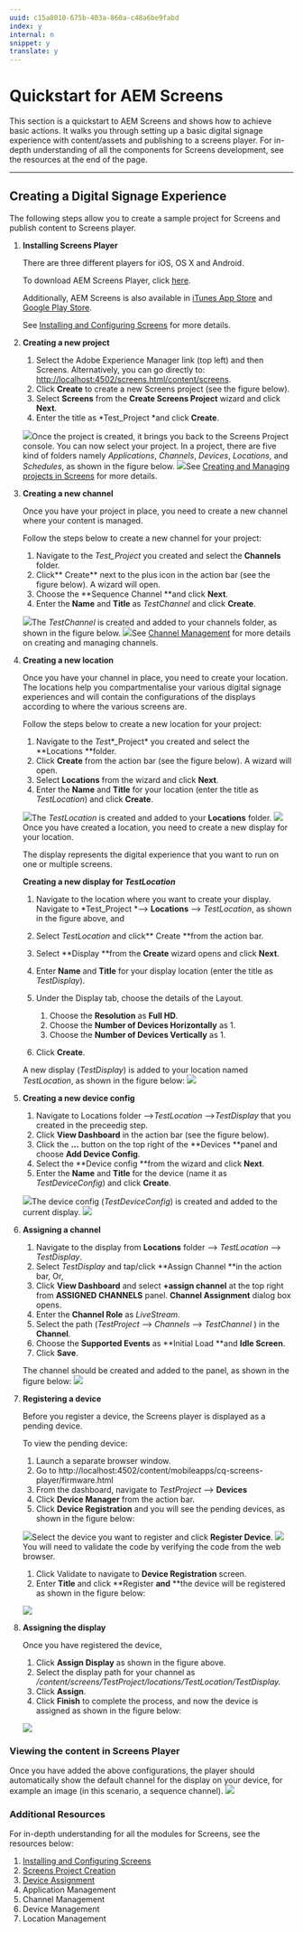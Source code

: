 ```yaml
---
uuid: c15a8010-675b-403a-860a-c48a6be9fabd
index: y
internal: n
snippet: y
translate: y
---
```


# Quickstart for AEM Screens

This section is a quickstart to AEM Screens and shows how to achieve basic actions. It walks you through setting up a basic digital signage experience with content/assets and publishing to a screens player. For in-depth understanding of all the components for Screens development, see the resources at the end of the page.

---

## Creating a Digital Signage Experience

The following steps allow you to create a sample project for Screens and publish content to Screens player.

1. **Installing Screens Player**

   There are three different players for iOS, OS X and Android.

   To download AEM Screens Player, click [here](https://download.macromedia.com/screens/).

   Additionally, AEM Screens is also available in [iTunes App Store](https://itunes.apple.com/us/app/aem-screens/id1169641856?mt=8) and [Google Play Store](https://play.google.com/store/apps/details?id=com.adobe.aem.screens.player&hl=en).

   See [Installing and Configuring Screens](configuring-screens-introduction.md) for more details.

1. **Creating a new project**

    1. Select the Adobe Experience Manager link (top left) and then Screens. Alternatively, you can ﻿go directly to: [http://localhost:4502/screens.html/content/screens](http://localhost:4502/screens.html/content/screens).    
    1. Click **Create** to create a new Screens project (see the figure below).    
    1. Select **Screens** from the **Create Screens Project** wizard and click **Next**.    
    1. Enter the title as *Test_Project *and click **Create**.

   ![](assets/chlimage_1.png)Once the project is created, it brings you back to the Screens Project console. You can now select your project. In a project, there are five kind of folders namely *Applications*, *Channels*, *Devices*, *Locations*, and *Schedules*, as shown in the figure below.
   ![](assets/chlimage_1.png)See [Creating and Managing projects in Screens](/content/help/en/experience-manager/6-4/sites/authoring/using/creating-a-screens-project) for more details.

1. **Creating a new channel**

   Once you have your project in place, you need to create a new channel where your content is managed.

   Follow the steps below to create a new channel for your project:

    1. Navigate to the *Test_Project* you created and select the **Channels** folder.    
    1. Click** Create** next to the plus icon in the action bar (see the figure below). A wizard will open.    
    1. Choose the **Sequence Channel **and click **Next**.    
    1. Enter the **Name** and **Title** as *TestChannel* and click **Create**.

   ![](assets/chlimage_1.png)The *TestChannel* is created and added to your channels folder, as shown in the figure below.
   ![](assets/chlimage_1.png)See [Channel Management](/content/help/en/experience-manager/6-4/sites/authoring/using/managing-channels) for more details on creating and managing channels.

1. **Creating a new location**

   Once you have your channel in place, you need to create your location. The locations help you compartmentalise your various digital signage experiences and will contain the configurations of the displays according to where the various screens are.

   Follow the steps below to create a new location for your project:

    1. Navigate to the *Tes*t*_Project* you created and select the **Locations **folder.    
    1. Click **Create** from the action bar (see the figure below). A wizard will open.    
    1. Select **Locations** from the wizard and click **Next**.    
    1. Enter the **Name** and **Title** for your location (enter the title as *TestLocation*) and click **Create**.

   ![](assets/chlimage_1.png)The *TestLocation* is created and added to your **Locations** folder.
   ![](assets/chlimage_1.png)Once you have created a location, you need to create a new display for your location.

   The display represents the digital experience that you want to run on one or multiple screens.

   **Creating a new display for *TestLocation***

    1. Navigate to the location where you want to create your display. Navigate to *Test_Project *--&gt; **Locations** --&gt; *TestLocation*, as shown in the figure above, and    
    1. Select *TestLocation* and click** Create **from the action bar.    
    1. Select **Display **from the **Create** wizard opens and click **Next**.    
    1. Enter **Name** and **Title** for your display location (enter the title as *TestDisplay*).    
    1. Under the Display tab, choose the details of the Layout.

        1. Choose the **Resolution** as **Full HD**.        
        1. Choose the **Number of Devices Horizontally** as 1. 
        1. Choose the **Number of Devices Vertically** as 1.

    1. Click **Create**.

   A new display (*TestDisplay*) is added to your location named *TestLocation*, as shown in the figure below:
   ![](assets/chlimage_1.png)
1. **Creating a new device config**

    1. Navigate to Locations folder --&gt;*TestLocation* --&gt;*TestDisplay* that you created in the preceedig step.    
    1. Click **View Dashboard** in the action bar (see the figure below).    
    1. Click the **...** button on the top right of the **Devices **panel and choose **Add Device Config**.    
    1. Select the **Device config **from the wizard and click **Next**.    
    1. Enter the **Name** and **Title** for the device (name it as *TestDeviceConfig*) and click **Create**.

   ![](assets/chlimage_1.png)The device config (*TestDeviceConfig*) is created and added to the current display.
   ![](assets/chlimage_1.png)
1. **Assigning a channel**

    1. Navigate to the display from **Locations** folder --&gt; *TestLocation* --&gt; *TestDisplay*.    
    1. Select *TestDisplay* and tap/click **Assign Channel **in the action bar, Or,    
    1. Click **View Dashboard** and select **+assign channel** at the top right from **ASSIGNED CHANNELS** panel. **Channel Assignment** dialog box opens.    
    1. Enter the **Channel Role** as *LiveStream*.    
    1. Select the path (*TestProject* --&gt; *Channels* --&gt; *TestChannel* ) in the **Channel**.    
    1. Choose the **Supported Events** as **Initial Load **and **Idle Screen**.    
    1. Click **Save**.

   The channel should be created and added to the panel, as shown in the figure below:
   ![](assets/chlimage_1.png)
1. **Registering a device**

   Before you register a device, the Screens player is displayed as a pending device.

   To view the pending device:

    1. Launch a separate browser window.    
    1. Go to http://localhost:4502/content/mobileapps/cq-screens-player/firmware.html    
    1. From the dashboard, navigate to *TestProject* --&gt; **Devices** 
    1. Click **Device Manager** from the action bar.    
    1. Click **Device Registration** and you will see the pending devices, as shown in the figure below:

   ![](assets/chlimage_1.png)Select the device you want to register and click **Register Device**.
   ![](assets/chlimage_1.png)You will need to validate the code by verifying the code from the web browser.

    1. Click Validate to navigate to **Device Registration** screen.    
    1. Enter **Title** and click **Register **and** **the device will be registered as shown in the figure below:

   ![](assets/chlimage_1.png)
1. **Assigning the display**

   Once you have registered the device,

    1. Click **Assign Display** as shown in the figure above.    
    1. Select the display path for your channel as */content/screens/TestProject/locations/TestLocation/TestDisplay.* 
    1. Click **Assign**.    
    1. Click **Finish** to complete the process, and now the device is assigned as shown in the figure below:

   ![](assets/chlimage_1.png)

### Viewing the content in Screens Player

Once you have added the above configurations, the player should automatically show the default channel for the display on your device, for example an image (in this scenario, a sequence channel).
![](assets/chlimage_1.png) 

### Additional Resources

For in-depth understanding for all the modules for Screens, see the resources below:

1. [Installing and Configuring Screens](configuring-screens-introduction.md)
1. [Screens Project Creation](/content/help/en/experience-manager/6-4/sites/authoring/using/creating-a-screens-project)
1. [Device Assignment](/content/docs/en/aem/6-3/administer/administering-screens/managing-devices/device-assignment)
1. Application Management
1. Channel Management
1. Device Management
1. Location Management

